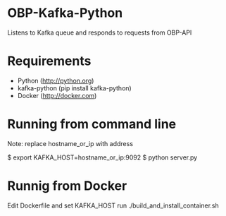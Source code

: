 # OBP-Kafka-Python

Listens to Kafka queue and responds to requests from OBP-API



# Requirements

- Python (http://python.org)
- kafka-python (pip install kafka-python)
- Docker (http://docker.com)



# Running from command line

Note: replace hostname_or_ip with address

$ export KAFKA_HOST=hostname_or_ip:9092
$ python server.py


# Runnig from Docker

Edit Dockerfile and set KAFKA_HOST
run ./build_and_install_container.sh

